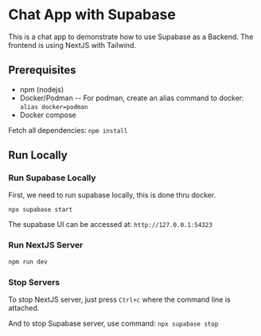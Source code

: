 # Chat App with Supabase

This is a chat app to demonstrate how to use Supabase as a Backend. The frontend is using
NextJS with Tailwind.

## Prerequisites

- npm (nodejs)
- Docker/Podman -- For podman, create an alias command to docker: `alias docker=podman`
- Docker compose

Fetch all dependencies: `npm install`

## Run Locally

### Run Supabase Locally

First, we need to run supabase locally, this is done thru docker.

`npx supabase start`

The supabase UI can be accessed at: `http://127.0.0.1:54323`

### Run NextJS Server

```bash
npm run dev
```

### Stop Servers

To stop NextJS server, just press `Ctrl+c` where the command line is attached.

And to stop Supabase server, use command: `npx supabase stop`

